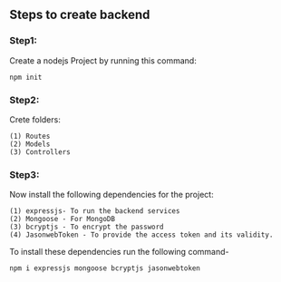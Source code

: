 ## Steps to create backend

### Step1: 
Create a nodejs Project by running this command:
```
npm init
```

### Step2:
Crete folders:
```
(1) Routes
(2) Models
(3) Controllers
```

### Step3:
Now install the following dependencies for the project:
```
(1) expressjs- To run the backend services
(2) Mongoose - For MongoDB 
(3) bcryptjs - To encrypt the password
(4) JasonwebToken - To provide the access token and its validity.
```
To install these dependencies run the following command-
```
npm i expressjs mongoose bcryptjs jasonwebtoken
```